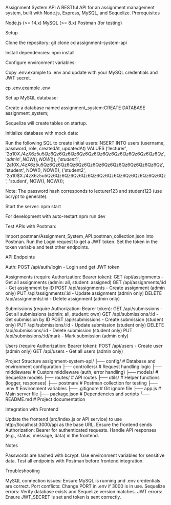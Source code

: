 Assignment System API
A RESTful API for an assignment management system, built with Node.js, Express, MySQL, and Sequelize.
Prerequisites

Node.js (>= 14.x)
MySQL (>= 8.x)
Postman (for testing)

Setup

Clone the repository:
git clone <repository-url>
cd assignment-system-api


Install dependencies:
npm install


Configure environment variables:

Copy .env.example to .env and update with your MySQL credentials and JWT secret.

cp .env.example .env


Set up MySQL database:

Create a database named assignment_system:CREATE DATABASE assignment_system;


Sequelize will create tables on startup.


Initialize database with mock data:

Run the following SQL to create initial users:INSERT INTO users (username, password, role, createdAt, updatedAt) VALUES
('lecturer', '$2a$10$X./4zX6z5u5Qz6Qz6Qz6Qz6Qz6Qz6Qz6Qz6Qz6Qz6Qz6Qz6Qz6Qz', 'admin', NOW(), NOW()),
('student1', '$2a$10$X./4zX6z5u5Qz6Qz6Qz6Qz6Qz6Qz6Qz6Qz6Qz6Qz6Qz6Qz6Qz6Qz', 'student', NOW(), NOW()),
('student2', '$2a$10$X./4zX6z5u5Qz6Qz6Qz6Qz6Qz6Qz6Qz6Qz6Qz6Qz6Qz6Qz6Qz6Qz', 'student', NOW(), NOW());


Note: The password hash corresponds to lecturer123 and student123 (use bcrypt to generate).


Start the server:
npm start


For development with auto-restart:npm run dev




Test APIs with Postman:

Import postman/Assignment_System_API.postman_collection.json into Postman.
Run the Login request to get a JWT token.
Set the token in the token variable and test other endpoints.



API Endpoints

Auth:
POST /api/auth/login - Login and get JWT token


Assignments (require Authorization: Bearer token):
GET /api/assignments - Get all assignments (admin: all, student: assigned)
GET /api/assignments/:id - Get assignment by ID
POST /api/assignments - Create assignment (admin only)
PUT /api/assignments/:id - Update assignment (admin only)
DELETE /api/assignments/:id - Delete assignment (admin only)


Submissions (require Authorization: Bearer token):
GET /api/submissions - Get all submissions (admin: all, student: own)
GET /api/submissions/:id - Get submission by ID
POST /api/submissions - Create submission (student only)
PUT /api/submissions/:id - Update submission (student only)
DELETE /api/submissions/:id - Delete submission (student only)
PUT /api/submissions/:id/mark - Mark submission (admin only)


Users (require Authorization: Bearer token):
POST /api/users - Create user (admin only)
GET /api/users - Get all users (admin only)



Project Structure
assignment-system-api/
├── config/              # Database and environment configuration
├── controllers/         # Request handling logic
├── middleware/          # Custom middleware (auth, error handling)
├── models/              # Sequelize models
├── routes/              # API routes
├── utils/               # Helper functions (logger, responses)
├── postman/             # Postman collection for testing
├── .env                 # Environment variables
├── .gitignore           # Git ignore file
├── app.js               # Main server file
├── package.json         # Dependencies and scripts
└── README.md            # Project documentation

Integration with Frontend

Update the frontend (src/index.js or API service) to use http://localhost:3000/api as the base URL.
Ensure the frontend sends Authorization: Bearer <token> for authenticated requests.
Handle API responses (e.g., status, message, data) in the frontend.

Notes

Passwords are hashed with bcrypt.
Use environment variables for sensitive data.
Test all endpoints with Postman before frontend integration.

Troubleshooting

MySQL connection issues: Ensure MySQL is running and .env credentials are correct.
Port conflicts: Change PORT in .env if 3000 is in use.
Sequelize errors: Verify database exists and Sequelize version matches.
JWT errors: Ensure JWT_SECRET is set and token is sent correctly.

